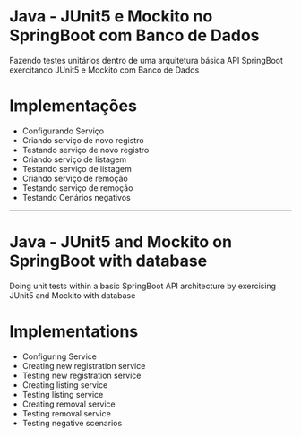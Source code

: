 # Java - JUnit5 e Mockito no SpringBoot com Banco de Dados

Fazendo testes unitários dentro de uma arquitetura básica API SpringBoot exercitando JUnit5 e Mockito com Banco de Dados

# Implementações

- Configurando Serviço
- Criando serviço de novo registro
- Testando serviço de novo registro
- Criando serviço de listagem
- Testando serviço de listagem
- Criando serviço de remoção
- Testando serviço de remoção
- Testando Cenários negativos


-----------------------------------------------------------------------------------------------------------------------------------


# Java - JUnit5 and Mockito on SpringBoot with database

Doing unit tests within a basic SpringBoot API architecture by exercising JUnit5 and Mockito with database

# Implementations

- Configuring Service
- Creating new registration service
- Testing new registration service
- Creating listing service
- Testing listing service
- Creating removal service
- Testing removal service
- Testing negative scenarios
